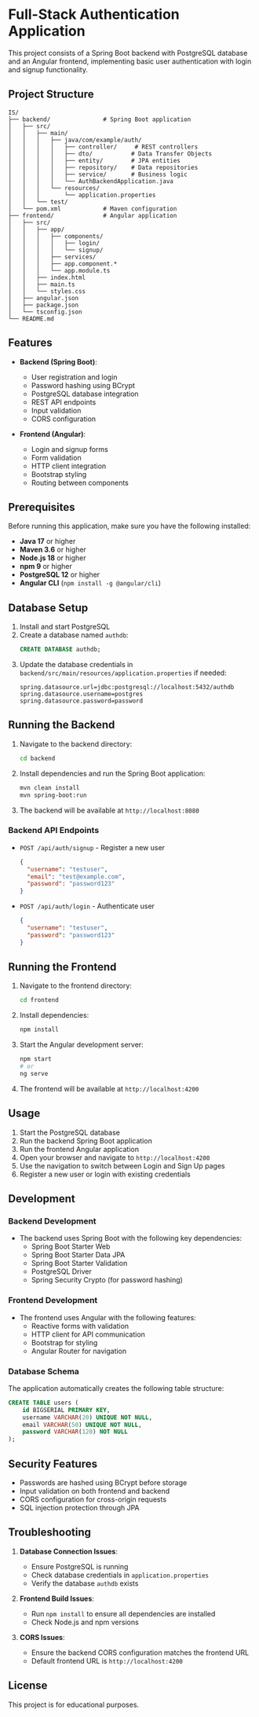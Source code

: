 # Full-Stack Authentication Application

This project consists of a Spring Boot backend with PostgreSQL database and an Angular frontend, implementing basic user authentication with login and signup functionality.

## Project Structure

```
IS/
├── backend/               # Spring Boot application
│   ├── src/
│   │   ├── main/
│   │   │   ├── java/com/example/auth/
│   │   │   │   ├── controller/     # REST controllers
│   │   │   │   ├── dto/           # Data Transfer Objects
│   │   │   │   ├── entity/        # JPA entities
│   │   │   │   ├── repository/    # Data repositories
│   │   │   │   ├── service/       # Business logic
│   │   │   │   └── AuthBackendApplication.java
│   │   │   └── resources/
│   │   │       └── application.properties
│   │   └── test/
│   └── pom.xml            # Maven configuration
├── frontend/              # Angular application
│   ├── src/
│   │   ├── app/
│   │   │   ├── components/
│   │   │   │   ├── login/
│   │   │   │   └── signup/
│   │   │   ├── services/
│   │   │   ├── app.component.*
│   │   │   └── app.module.ts
│   │   ├── index.html
│   │   ├── main.ts
│   │   └── styles.css
│   ├── angular.json
│   ├── package.json
│   └── tsconfig.json
└── README.md
```

## Features

- **Backend (Spring Boot)**:

  - User registration and login
  - Password hashing using BCrypt
  - PostgreSQL database integration
  - REST API endpoints
  - Input validation
  - CORS configuration

- **Frontend (Angular)**:
  - Login and signup forms
  - Form validation
  - HTTP client integration
  - Bootstrap styling
  - Routing between components

## Prerequisites

Before running this application, make sure you have the following installed:

- **Java 17** or higher
- **Maven 3.6** or higher
- **Node.js 18** or higher
- **npm 9** or higher
- **PostgreSQL 12** or higher
- **Angular CLI** (`npm install -g @angular/cli`)

## Database Setup

1. Install and start PostgreSQL
2. Create a database named `authdb`:
   ```sql
   CREATE DATABASE authdb;
   ```
3. Update the database credentials in `backend/src/main/resources/application.properties` if needed:
   ```properties
   spring.datasource.url=jdbc:postgresql://localhost:5432/authdb
   spring.datasource.username=postgres
   spring.datasource.password=password
   ```

## Running the Backend

1. Navigate to the backend directory:

   ```bash
   cd backend
   ```

2. Install dependencies and run the Spring Boot application:

   ```bash
   mvn clean install
   mvn spring-boot:run
   ```

3. The backend will be available at `http://localhost:8080`

### Backend API Endpoints

- `POST /api/auth/signup` - Register a new user

  ```json
  {
    "username": "testuser",
    "email": "test@example.com",
    "password": "password123"
  }
  ```

- `POST /api/auth/login` - Authenticate user
  ```json
  {
    "username": "testuser",
    "password": "password123"
  }
  ```

## Running the Frontend

1. Navigate to the frontend directory:

   ```bash
   cd frontend
   ```

2. Install dependencies:

   ```bash
   npm install
   ```

3. Start the Angular development server:

   ```bash
   npm start
   # or
   ng serve
   ```

4. The frontend will be available at `http://localhost:4200`

## Usage

1. Start the PostgreSQL database
2. Run the backend Spring Boot application
3. Run the frontend Angular application
4. Open your browser and navigate to `http://localhost:4200`
5. Use the navigation to switch between Login and Sign Up pages
6. Register a new user or login with existing credentials

## Development

### Backend Development

- The backend uses Spring Boot with the following key dependencies:
  - Spring Boot Starter Web
  - Spring Boot Starter Data JPA
  - Spring Boot Starter Validation
  - PostgreSQL Driver
  - Spring Security Crypto (for password hashing)

### Frontend Development

- The frontend uses Angular with the following features:
  - Reactive forms with validation
  - HTTP client for API communication
  - Bootstrap for styling
  - Angular Router for navigation

### Database Schema

The application automatically creates the following table structure:

```sql
CREATE TABLE users (
    id BIGSERIAL PRIMARY KEY,
    username VARCHAR(20) UNIQUE NOT NULL,
    email VARCHAR(50) UNIQUE NOT NULL,
    password VARCHAR(120) NOT NULL
);
```

## Security Features

- Passwords are hashed using BCrypt before storage
- Input validation on both frontend and backend
- CORS configuration for cross-origin requests
- SQL injection protection through JPA

## Troubleshooting

1. **Database Connection Issues**:

   - Ensure PostgreSQL is running
   - Check database credentials in `application.properties`
   - Verify the database `authdb` exists

2. **Frontend Build Issues**:

   - Run `npm install` to ensure all dependencies are installed
   - Check Node.js and npm versions

3. **CORS Issues**:
   - Ensure the backend CORS configuration matches the frontend URL
   - Default frontend URL is `http://localhost:4200`

## License

This project is for educational purposes.
